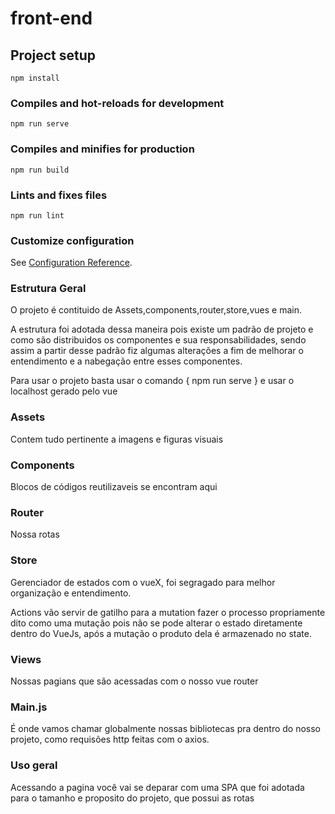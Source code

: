 # front-end

## Project setup
```
npm install
```

### Compiles and hot-reloads for development
```
npm run serve
```

### Compiles and minifies for production
```
npm run build
```

### Lints and fixes files
```
npm run lint
```

### Customize configuration
See [Configuration Reference](https://cli.vuejs.org/config/).

### Estrutura Geral

O projeto é contituido de Assets,components,router,store,vues e main.

A estrutura foi adotada dessa maneira pois existe um padrão de projeto e como
são distribuidos os componentes e sua responsabilidades, sendo assim a partir 
desse padrão fiz algumas alterações a fim de melhorar o entendimento e a 
nabegação entre esses componentes.

Para usar o projeto basta usar o comando { npm run serve }
e usar o localhost gerado pelo vue

### Assets

Contem tudo pertinente a imagens e figuras visuais

### Components

Blocos de códigos reutilizaveis se encontram aqui

### Router

Nossa rotas

### Store

Gerenciador de estados com o vueX, foi segragado para melhor organização e entendimento.

Actions vão servir de gatilho para a mutation fazer o processo propriamente dito como uma
mutação pois não se pode alterar o estado diretamente dentro do VueJs, após a mutação o
produto dela é armazenado no state.

### Views

Nossas pagians que são acessadas com o nosso vue router

### Main.js 

É onde vamos chamar globalmente nossas bibliotecas pra dentro do nosso projeto,
como requisões http feitas com o axios.

### Uso geral 

Acessando a pagina você vai se deparar com uma SPA que foi adotada para o tamanho e proposito do projeto,
que possui as rotas
